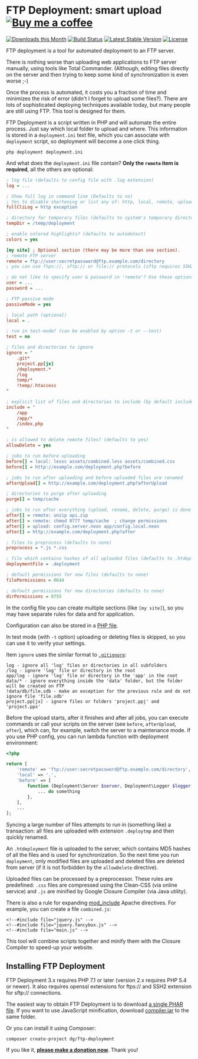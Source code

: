 FTP Deployment: smart upload [![Buy me a coffee](https://files.nette.org/images/coffee1s.png)](https://nette.org/make-donation?to=deployment)
====================================

[![Downloads this Month](https://img.shields.io/packagist/dm/dg/ftp-deployment.svg)](https://packagist.org/packages/dg/ftp-deployment)
[![Build Status](https://travis-ci.org/dg/ftp-deployment.svg?branch=master)](https://travis-ci.org/dg/ftp-deployment)
[![Latest Stable Version](https://poser.pugx.org/dg/ftp-deployment/v/stable)](https://github.com/dg/ftp-deployment/releases)
[![License](https://img.shields.io/badge/license-New%20BSD-blue.svg)](https://github.com/dg/ftp-deployment/blob/master/license.md)

FTP deployment is a tool for automated deployment to an FTP server.

There is nothing worse than uploading web applications to FTP server manually,
using tools like Total Commander. (Although, editing files directly on the server
and then trying to keep some kind of synchronization is even worse ;-)

Once the process is automated, it costs you a fraction of time and minimizes the risk of error
(didn't I forget to upload some files?). There are lots of sophisticated deploying techniques available today,
but many people are still using FTP. This tool is designed for them.

FTP Deployment is a script written in PHP and will automate
the entire process. Just say which local folder to upload and where. This
information is stored in a `deployment.ini` text file, which you can associate
with `deployment` script, so deployment will become a one click thing.

```
php deployment deployment.ini
```

And what does the `deployment.ini` file contain? **Only the `remote` item is required**, all the others are optional:

```ini
; log file (defaults to config file with .log extension)
log = ...

; Show full log in command line (Defaults to no)
; Yes to disable shortening or list any of: http, local, remote, upload, exception
fullCliLog = http exception

; directory for temporary files (defaults to system's temporary directory)
tempDir = /temp/deployment

; enable colored highlights? (defaults to autodetect)
colors = yes

[my site] ; Optional section (there may be more than one section).
; remote FTP server
remote = ftp://user:secretpassword@ftp.example.com/directory
; you can use ftps://, sftp:// or file:// protocols (sftp requires SSH2 extension)

; do not like to specify user & password in 'remote'? Use these options:
user = ...
password = ...

; FTP passive mode
passiveMode = yes

; local path (optional)
local = .

; run in test-mode? (can be enabled by option -t or --test)
test = no

; files and directories to ignore
ignore = "
	.git*
	project.pp[jx]
	/deployment.*
	/log
	temp/*
	!temp/.htaccess
"

; explicit list of files and directories to include (by default includes all files and directories)
include = "
	/app
	/app/*
	/index.php
"

; is allowed to delete remote files? (defaults to yes)
allowDelete = yes

; jobs to run before uploading
before[] = local: lessc assets/combined.less assets/combined.css
before[] = http://example.com/deployment.php?before

; jobs to run after uploading and before uploaded files are renamed
afterUpload[] = http://example.com/deployment.php?afterUpload

; directories to purge after uploading
purge[] = temp/cache

; jobs to run after everything (upload, rename, delete, purge) is done
after[] = remote: unzip api.zip
after[] = remote: chmod 0777 temp/cache  ; change permissions
after[] = upload: config.server.neon app/config.local.neon
after[] = http://example.com/deployment.php?after

; files to preprocess (defaults to none)
preprocess = *.js *.css

; file which contains hashes of all uploaded files (defaults to .htdeployment)
deploymentFile = .deployment

; default permissions for new files (defaults to none)
filePermissions = 0644

; default permissions for new directories (defaults to none)
dirPermissions = 0755
```

In the config file you can create multiple sections (like `[my site]`), so you may have separate
rules for data and for application.

Configuration can also be stored in a [PHP file](deployment.sample.php).

In test mode (with `-t` option) uploading or deleting files is skipped, so you can use it
to verify your settings.

Item `ignore` uses the similar format to [`.gitignore`](http://git-scm.com/docs/gitignore):

```
log - ignore all 'log' files or directories in all subfolders
/log - ignore 'log' file or directory in the root
app/log - ignore 'log' file or directory in the 'app' in the root
data/* - ignore everything inside the 'data' folder, but the folder will be created on FTP
!data/db/file.sdb - make an exception for the previous rule and do not ignore file 'file.sdb'
project.pp[jx] - ignore files or folders 'project.ppj' and 'project.ppx'
```

Before the upload starts, after it finishes and after all jobs, you can execute commands or call your scripts on
the server (see `before`, `afterUpload`, `after`), which can, for example, switch the server to a maintenance mode.
If you use PHP config, you can run lambda function with deployment environment:

```php
<?php

return [
	'remote' => 'ftp://user:secretpassword@ftp.example.com/directory',
	'local' => '.',
	'before' => [
		function (Deployment\Server $server, Deployment\Logger $logger, Deployment\Deployer $deployer) {
			... do something
		},
	],
	...
];
```

Syncing a large number of files attempts to run in (something like) a transaction: all files are
uploaded with extension `.deploytmp` and then quickly renamed.

An `.htdeployment` file is uploaded to the server, which contains MD5 hashes of all the files and
is used for synchronization. So the next time you run `deployment`, only modified files are uploaded
and deleted files are deleted from server (if it is not forbidden by the `allowDelete` directive).

Uploaded files can be processed by a preprocessor. These rules are predefined: `.css` files
are compressed using the Clean-CSS (via online service) and `.js` are minified by Google Closure Compiler (via Java utility).

There is also a rule for expanding [mod_include](http://httpd.apache.org/docs/current/mod/mod_include.html) Apache directives.
For example, you can create a file `combined.js`:

```
<!--#include file="jquery.js" -->
<!--#include file="jquery.fancybox.js" -->
<!--#include file="main.js" -->
```

This tool will combine scripts together and minify them with the Closure Compiler to speed-up your website.


Installing FTP Deployment
-------------------------

FTP Deployment 3.x requires PHP 7.1 or later (version 2.x requires PHP 5.4 or newer). It also requires openssl extensions for ftps:// and SSH2 extension for sftp:// connections.

The easiest way to obtain FTP Deployment is to download [a single PHAR file](https://github.com/dg/ftp-deployment/releases). If you want to use JavaScript minification,
download [compiler.jar](src/vendor/Google-Closure-Compiler/compiler.jar) to the same folder.

Or you can install it using Composer:

```
composer create-project dg/ftp-deployment
```

If you like it, **[please make a donation now](https://nette.org/make-donation?to=deployment)**. Thank you!
